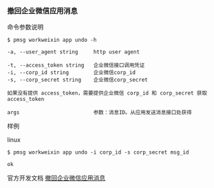 ### 撤回企业微信应用消息

命令参数说明

```text
$ pmsg workweixin app undo -h

-a, --user_agent string     http user agent

-t, --access_token string   企业微信接口调用凭证
-i, --corp_id string        企业微信corp_id
-s, --corp_secret string    企业微信corp_secret

如果没有提供 access_token，需要提供企业微信 corp_id 和 corp_secret 获取 access_token

args                        参数：消息ID。从应用发送消息接口处获得
```

样例

linux

```shell
$ pmsg workweixin app undo -i corp_id -s corp_secret msg_id

ok
```

官方开发文档 [撤回企业微信应用消息](https://developer.work.weixin.qq.com/document/path/94867)